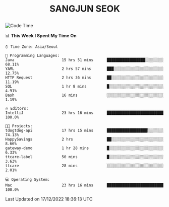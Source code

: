 <h1>
 <p align="center">
   SANGJUN SEOK
 </p>
</h1>

<!--START_SECTION:waka-->
![Code Time](http://img.shields.io/badge/Code%20Time-2%2C095%20hrs%2055%20mins-blue)

📊 **This Week I Spent My Time On** 

```text
⌚︎ Time Zone: Asia/Seoul

💬 Programming Languages: 
Java                     15 hrs 51 mins      █████████████████░░░░░░░░   68.11% 
YAML                     2 hrs 57 mins       ███░░░░░░░░░░░░░░░░░░░░░░   12.75% 
HTTP Request             2 hrs 36 mins       ██░░░░░░░░░░░░░░░░░░░░░░░   11.19% 
SQL                      1 hr 8 mins         █░░░░░░░░░░░░░░░░░░░░░░░░   4.91% 
Bash                     16 mins             ░░░░░░░░░░░░░░░░░░░░░░░░░   1.19%

🔥 Editors: 
IntelliJ                 23 hrs 16 mins      █████████████████████████   100.0%

🐱‍💻 Projects: 
tdogtdog-api             17 hrs 15 mins      ██████████████████░░░░░░░   74.13% 
HappySavings             2 hrs               ██░░░░░░░░░░░░░░░░░░░░░░░   8.66% 
gateway-demo             1 hr 28 mins        █░░░░░░░░░░░░░░░░░░░░░░░░   6.33% 
ttcare-label             50 mins             █░░░░░░░░░░░░░░░░░░░░░░░░   3.63% 
ttcare                   28 mins             ░░░░░░░░░░░░░░░░░░░░░░░░░   2.01%

💻 Operating System: 
Mac                      23 hrs 16 mins      █████████████████████████   100.0%

```


 Last Updated on 17/12/2022 18:36:13 UTC
<!--END_SECTION:waka-->
